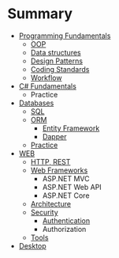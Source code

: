 # Summary

* [Programming Fundamentals](README.md)
  * [OOP](oop.md)
  * [Data structures](data-structures.md)
  * [Design Patterns](design-patters.md)
  * [Coding Standards](coding-standards.md)
  * [Workflow](workflow.md)
* [C\# Fundamentals](fundamentals.md)
  * Practice
* [Databases](databases.md)
  * [SQL ](databases/database-types.md)
  * [ORM](databases/orm.md)
    * [Entity Framework](databases/entity-framework.md)
    * [Dapper](databases/dapper.md)
  * [Practice](databases/practice.md)
* [WEB](net.md)
  * [HTTP,  REST](net/http-vs-soap-rest.md)
  * [Web Frameworks](net/web-frameworks.md)
    * ASP.NET MVC
    * ASP.NET Web API
    * ASP.NET Core
  * [Architecture](net/architecture.md)
  * [Security](net/security.md)
    * [Authentication](net/security/authentication-authorization.md)
    * Authorization
  * [Tools](net/tools.md)
* [Desktop](desktop.md)

